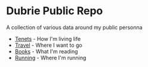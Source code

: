 Dubrie Public Repo
======================
A collection of various data around my public personna

* [Tenets](https://github.com/dubrie/public/blob/master/tenets.md) - How I'm living life
* [Travel](https://github.com/dubrie/public/blob/master/travel.md) - Where I want to go
* [Books](https://github.com/dubrie/public/blob/master/books.md) - What I'm reading
* [Running](https://github.com/dubrie/public/blob/master/running.md) - Where I'm running
